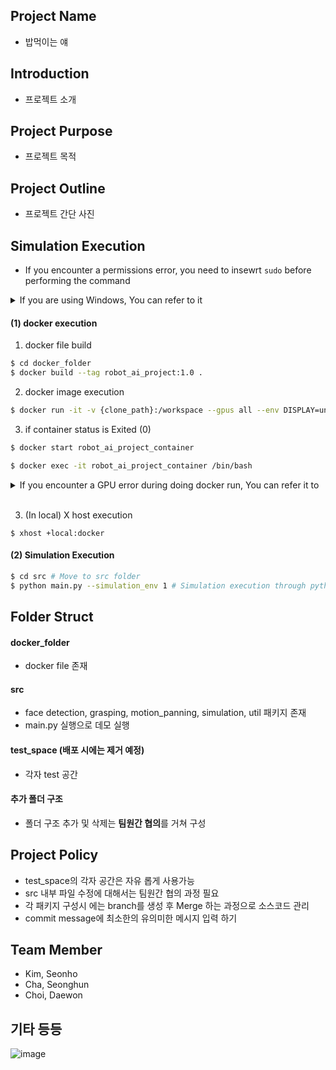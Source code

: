 ## Project Name
- 밥먹이는 얘

## Introduction
- 프로젝트 소개


## Project Purpose
- 프로젝트 목적


## Project Outline
- 프로젝트 간단 사진


## Simulation Execution

- If you encounter a permissions error, you need to insewrt `sudo` before performing the command

<details>
<summary>If you are using Windows, You can refer to it</summary>
<div>

- wsl2 install  : https://gaesae.com/161#google_vignette
- GUI in Windows : https://bmind305.tistory.com/110
- write this command in container
```bash
export DISPLAY={YOUR_IP}:0
export LIBGL_ALWAYS_INDIRECT=
```

</div>
</details>

#### (1) docker execution
1. docker file build
``` bash
$ cd docker_folder
$ docker build --tag robot_ai_project:1.0 .
```

2. docker image execution
``` bash
$ docker run -it -v {clone_path}:/workspace --gpus all --env DISPLAY=unix$DISPLAY -v /tmp/.X11-unix:/tmp/.X11-unix --name robot_ai_project_container robot_ai_project:1.0 /bin/bash
```

3. if container status is Exited (0)
```bash
$ docker start robot_ai_project_container

$ docker exec -it robot_ai_project_container /bin/bash
```

<details>
<summary>If you encounter a GPU error during doing docker run, You can refer it to</summary>
<div>

- ```(docker: Error response from daemon: could not select device driver "" with capabilities: [[gpu]].)```

``` bash
$ distribution=$(. /etc/os-release;echo $ID$VERSION_ID) \
   && curl -s -L https://nvidia.github.io/nvidia-docker/gpgkey | sudo apt-key add - \
   && curl -s -L https://nvidia.github.io/nvidia-docker/$distribution/nvidia-docker.list | sudo tee /etc/apt/sources.list.d/nvidia-docker.list
$ sudo apt-get update && sudo apt-get install -y nvidia-container-toolkit

$ sudo systemctl restart docker
```

</div>
</details>

</br>

3. (In local) X host execution
```
$ xhost +local:docker
```

#### (2) Simulation Execution
```bash
$ cd src # Move to src folder
$ python main.py --simulation_env 1 # Simulation execution through python with simulation enviroment parameter
```

## Folder Struct

#### docker_folder
- docker file 존재


#### src
- face detection, grasping, motion_panning, simulation, util 패키지 존재
- main.py 실행으로 데모 실행


#### test_space (배포 시에는 제거 예정)
- 각자 test 공간


#### 추가 폴더 구조
- 폴더 구조 추가 및 삭제는 **팀원간 협의**를 거쳐 구성


## Project Policy
- test_space의 각자 공간은 자유 롭게 사용가능
- src 내부 파일 수정에 대해서는 팀원간 협의 과정 필요
- 각 패키지 구성시 에는 branch를 생성 후 Merge 하는 과정으로 소스코드 관리
- commit message에 최소한의 유의미한 메시지 입력 하기

## Team Member 
- Kim, Seonho
- Cha, Seonghun
- Choi, Daewon

## 기타 등등

![image](https://www.hanyang.ac.kr/documents/20182/0/initial2.png/011babee-bac3-4b67-a605-ac8b6f1e0055?t=1472537578464)